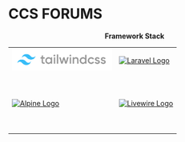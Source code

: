 # CCS FORUMS


<p align="center"><b>Framework Stack</b></p>
<table align="center" >
    <tr>
        <td>
              <a href="https://tailwindcss.com" target="_blank"><img src="https://github.com/bakasibruceto/web-app/blob/main/ye.svg" width="200" alt="Tailwind Logo"></a>
        </td>
        <td>
            
 <a href="https://laravel.com" target="_blank"><img src="https://raw.githubusercontent.com/laravel/art/master/logo-lockup/5%20SVG/2%20CMYK/1%20Full%20Color/laravel-logolockup-cmyk-red.svg" width="200" alt="Laravel Logo">
    </a>
        </td>
    </tr>
    <tr>
    </tr>
     <tr height="120">
        <td>
             <a href="https://alpinejs.dev/" target="_blank"><img src="https://alpinejs.dev/alpine_long.svg" width="200" alt="Alpine Logo"></a>
        </td>
        <td>
          <a href="https://laravel.com" target="_blank"><img src="https://github.com/get-icon/geticon/blob/master/icons/livewire.svg" width="200" alt="Livewire Logo">
    </a>
        </td>
    </tr>
</table>




